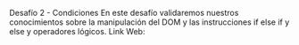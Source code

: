 Desafío 2 - Condiciones
En este desafío validaremos nuestros conocimientos sobre la manipulación del DOM y las instrucciones if else if y else y operadores lógicos.
Link Web: 
